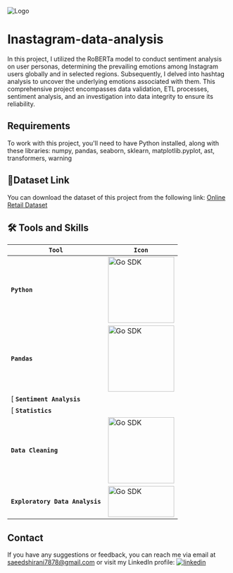 
![Logo](https://ibb.co/5TVCbDQ)

# Inastagram-data-analysis


 In this project, I utilized the RoBERTa model to conduct sentiment analysis on user personas, determining the prevailing emotions among Instagram users globally and in selected regions. Subsequently, I delved into hashtag analysis to uncover the underlying emotions associated with them. This comprehensive project encompasses data validation, ETL processes, sentiment analysis, and an investigation into data integrity to ensure its reliability.

## Requirements

To work with this project, you'll need to have Python installed, along with these libraries: numpy, pandas, seaborn, sklearn, matplotlib.pyplot, ast, transformers, warning


## 🔗Dataset Link
You can download the dataset of this project from the following link: [Online Retail Dataset](https://github.com/saeedshirani/Inastagram-data-analysis/blob/main/instagram_data.csv)



 
## 🛠 Tools and Skills

| **`Tool`** | **`Icon`** |
|---|---|
| **`Python`** | <img alt="Go SDK" src="https://github.com/saeedshiranii/Solide-State-1-Lab/assets/77902443/93f61ef1-817b-4866-ad40-b0334c345cae" width="150px"/> |
| **`Pandas`**| <img alt="Go SDK" src="https://saeed-shirani2.imgbb.com/?page=2&seek=JzJxjqX" width="150px"/> |
[ **`Sentiment Analysis`**|
[ **`Statistics`**|
| **`Data Cleaning`**| <img alt="Go SDK" src="https://i.ibb.co/mGtCtxD/Data-cleaning-high-resolution-logo-transparen-1.png" width="150px"/> |
| **`Exploratory Data Analysis`**| <img alt="Go SDK" src=https://github.com/saeedshiranii/Global-super-store/assets/77902443/f8bd7f3d-d02b-423a-978a-6231588077be height="70px" width="150px"/> |


## Contact

If you have any suggestions or feedback, you can reach me via email at saeedshirani7878@gmail.com
or visit my LinkedIn profile: [![linkedin](https://img.shields.io/badge/linkedin-0A66C2?style=for-the-badge&logo=linkedin&logoColor=white)](https://www.linkedin.com/in/saeed-shirani)



